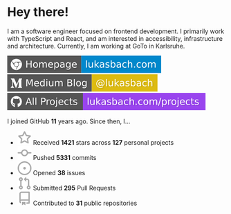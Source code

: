 # Hey there!

I am a software engineer focused on frontend development. I primarily work with TypeScript and React, and am interested in accessibility, infrastructure and architecture. Currently, I am working at GoTo in Karlsruhe.

[![Homepage](./icons/homepage.svg)](https://lukasbach.com)
[![Medium Blog](./icons/medium.svg)](https://medium.com/@lukasbach)
[![My Projects](./icons/projects.svg)](https://lukasbach.com/projects)

I joined GitHub **11** years ago. Since then, I...

- ![](./icons/star.svg) Received **1421** stars across **127** personal projects
- ![](./icons/commit.svg) Pushed **5331** commits
- ![](./icons/issues.svg) Opened **38** issues
- ![](./icons/pr.svg) Submitted **295** Pull Requests
- ![](./icons/repo.svg) Contributed to **31** public repositories
